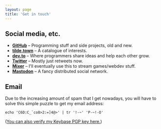 ```yaml
---
layout: page
title: 'Get in touch'
---
```


## Social media, etc.

- [**GitHub**](https://github.com/resir014) – Programming stuff and side projects, old and new.
- [**tilde.town**](https://tilde.town/~resir014/) – A catalogue of interests.
- [**dev.to**](https://dev.to/resir014) – Where programmers share ideas and help each other grow.
- [**Twitter**](https://twitter.com/resir014) – Mostly just retweets now.
- [**Mixer**](https://mixer.com/resir014) – I'll eventually use this to stream games/webdev stuff.
- [**Mastodon**](/mastodon) – A fancy distributed social network.

## Email

Due to the increasing amount of spam that I get nowadays, you will have to solve this simple puzzle to get my email address:

```
echo 'C6D:C_`co8>2:=]4@>' | tr '!-~' 'P-~!-O'
```

([You can also verify my Keybase PGP key here.](https://keybase.io/resir014))
